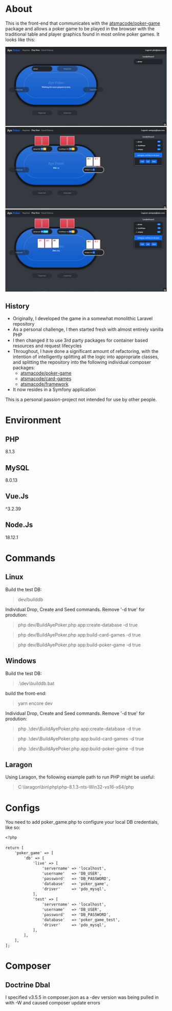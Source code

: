 # About

This is the front-end that communicates with the [atsmacode/poker-game](https://github.com/atsmacode/poker-game) package and allows a poker game to be played in the browser with the traditional table and player graphics found in most online poker games. It looks like this:

![Player Waiting at Table](/screenshots/player_waiting.png)
![Pre-flop Action](/screenshots/pre_flop_action.png)
![Flop Action](/screenshots/flop_action.png)

## History

- Originally, I developed the game in a somewhat monolithic Laravel repository
- As a personal challenge, I then started fresh with almost entirely vanilla PHP
- I then changed it to use 3rd party packages for container based resources and request lifecycles
- Throughout, I have done a significant amount of refactoring, with the intention of intelligently splitting all the logic into appropriate classes, and splitting the repository into the following individual composer packages:
  - [atsmacode/poker-game](https://github.com/atsmacode/poker-game)
  - [atsmacode/card-games](https://github.com/atsmacode/card-games)
  - [atsmacode/framework](https://github.com/atsmacode/framework)
- It now resides in a Symfony application

This is a personal passion-project not intended for use by other people. 

# Environment

## PHP

8.1.3

## MySQL

8.0.13

## Vue.Js

^3.2.39

## Node.Js

18.12.1

# Commands

## Linux

Build the test DB:

> dev/builddb

Individual Drop, Create and Seed commands. Remove '-d true' for prodution:

> php dev/BuildAyePoker.php app:create-database -d true

> php dev/BuildAyePoker.php app:build-card-games -d true

> php dev/BuildAyePoker.php app:build-poker-game -d true

## Windows

Build the test DB:

> .\dev\builddb.bat

build the front-end:

> yarn encore dev

Individual Drop, Create and Seed commands. Remove '-d true' for prodution:

> php .\dev\BuildAyePoker.php app:create-database -d true

> php .\dev\BuildAyePoker.php app:build-card-games -d true

> php .\dev\BuildAyePoker.php app:build-poker-game -d true

## Laragon

Using Laragon, the following example path to run PHP might be useful:

> C:\laragon\bin\php\php-8.1.3-nts-Win32-vs16-x64/php

# Configs

You need to add poker_game.php to configure your local DB credentials, like so:

```
<?php

return [
    'poker_game' => [
        'db' => [
            'live' => [
                'servername' => 'localhost',
                'username'   => 'DB_USER',
                'password'   => 'DB_PASSWORD',
                'database'   => 'poker_game',
                'driver'     => 'pdo_mysql',
            ],
            'test' => [
                'servername' => 'localhost',
                'username'   => 'DB_USER',
                'password'   => 'DB_PASSWORD',
                'database'   => 'poker_game_test',
                'driver'     => 'pdo_mysql',
            ],
        ],
    ],
];

```

# Composer

## Doctrine Dbal

I specified v3.5.5 in composer.json as a -dev version was being pulled in with -W and caused composer update errors

